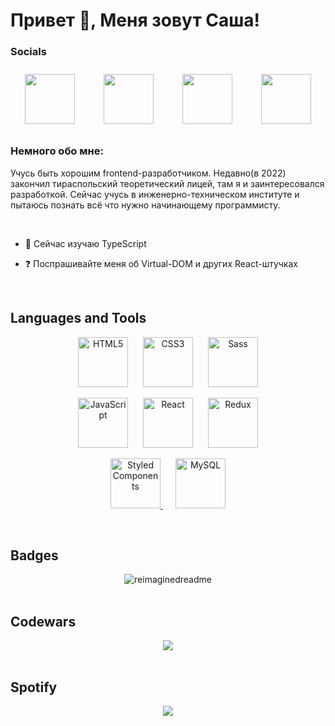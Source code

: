 ## <H1>Привет 👋, Меня зовут Саша! </H1> 
  

### Socials

<p style = "display: flex; justify-content: space-around" align="center"> 
  <a style="margin: 10px" style = "text-decoration: none" href="https://discord.com/users/Sosa#0926" target="_blank" rel="noreferrer">
    <img src="https://raw.githubusercontent.com/danielcranney/readme-generator/main/public/icons/socials/discord.svg" width="80" height="80" />
  </a>
  <a style="margin: 10px" style = "text-decoration: none" href="https://www.github.com/AlexShatokhin" target="_blank" rel="noreferrer">
    <img src="https://raw.githubusercontent.com/danielcranney/readme-generator/main/public/icons/socials/github.svg" width="80" height="80" />
  </a> 
  <a style="margin: 10px" style = "text-decoration: none" href="http://www.instagram.com/sasssashka" target="_blank" rel="noreferrer">
    <img src="https://raw.githubusercontent.com/danielcranney/readme-generator/main/public/icons/socials/instagram.svg" width="80" height="80" />
  </a>
  <a style="margin: 10px"  style = "text-decoration: none" href="https://t.me/sashatokhin" target="_blank" rel="noreferrer">
    <img src="https://cdn-icons-png.flaticon.com/512/5968/5968804.png" width="80" height="80" />
  </a>
</p>


### Немного обо мне:  
Учусь быть хорошим frontend-разработчиком. Недавно(в 2022) закончил тираспольский теоретический лицей, там я и заинтересовался разработкой. Сейчас учусь в инженерно-техническом институте и пытаюсь познать всё что нужно начинающему программисту.  
  

<br/>  

- 🔭 Сейчас изучаю TypeScript  
  

- ❓ Поспрашивайте меня об Virtual-DOM и других React-штучках  

  


<br/>  


## Languages and Tools  
<div align="center">  


<p>
  <a style="margin: 10px" href="https://en.wikipedia.org/wiki/HTML5" target="_blank"><img src="https://profilinator.rishav.dev/skills-assets/html5-original-wordmark.svg" alt="HTML5" height="80" /></a>  
  <a style="margin: 10px" href="https://www.w3schools.com/css/" target="_blank"><img  src="https://profilinator.rishav.dev/skills-assets/css3-original-wordmark.svg" alt="CSS3" height="80" /></a>  
  <a style="margin: 10px" href="https://sass-lang.com/" target="_blank"><img src="https://profilinator.rishav.dev/skills-assets/sass-original.svg" alt="Sass" height="80" /></a>  
</p>

<p>
  <a style="margin: 10px" href="https://www.javascript.com/" target="_blank"><img src="https://profilinator.rishav.dev/skills-assets/javascript-original.svg" alt="JavaScript" height="80" /></a>  
  <a style="margin: 10px" href="https://reactjs.org/" target="_blank"><img src="https://profilinator.rishav.dev/skills-assets/react-original-wordmark.svg" alt="React" height="80" /></a>  
  <a style="margin: 10px" href="https://redux.js.org/" target="_blank"><img src="https://profilinator.rishav.dev/skills-assets/redux-original.svg" alt="Redux" height="80" /></a>  
</p>
<p>
  <a style="margin: 10px" href="https://styled-components.com/" target="_blank"><img src="https://profilinator.rishav.dev/skills-assets/styled-components.png" alt="Styled Components" height="80" />  
  <a style="margin: 10px" href="https://www.mysql.com/" target="_blank"><img src="https://profilinator.rishav.dev/skills-assets/mysql-original-wordmark.svg" alt="MySQL" height="80" /></a>
</p>
  
</div>  

<br/>  


## Badges

<div align="center">
  <img src="https://myreadme.vercel.app/api/embed/AlexShatokhin?panels=userstatistics,toprepositories,toplanguages,commitgraph" alt="reimaginedreadme" />
</div>

<br/>

## Codewars  
<div align = "center"> 
  <img src = "https://github.r2v.ch/codewars?user=AlexShatokhin"/>
</div>



<br />

## Spotify

<div align="center"><img src="https://spotify-github-profile.vercel.app/api/view?uid=31avdkw55yjlbiwpzkn5b3twkgse&cover_image=true&theme=default&show_offline=false&background_color=121212&interchange=false" /></div>  



